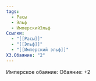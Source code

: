 ```yaml
---
tags:
  - Расы
  - Эльф
  - ИмперскийЭльф
Ссылки:
  - "[[Расы]]"
  - "[[Эльф]]"
  - "[[Имперский эльф]]"
ХЗ.Обаяние: "2"
---
```

Имперское обаяние:
Обаяние: +2










